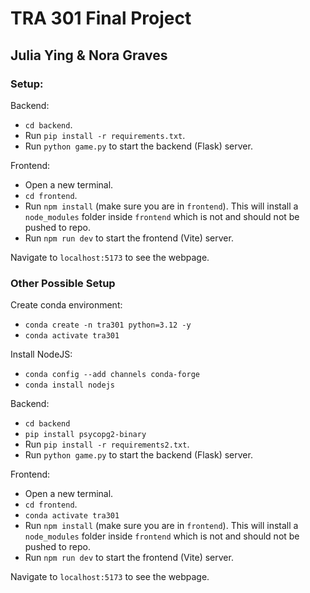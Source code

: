 # TRA 301 Final Project

## Julia Ying & Nora Graves

### Setup:

Backend:

- `cd backend`.
- Run `pip install -r requirements.txt`.
- Run `python game.py` to start the backend (Flask) server.

Frontend:

- Open a new terminal.
- `cd frontend`.
- Run `npm install` (make sure you are in `frontend`). This will install a `node_modules` folder inside `frontend` which is not and should not be pushed to repo.
- Run `npm run dev` to start the frontend (Vite) server.

Navigate to `localhost:5173` to see the webpage.


### Other Possible Setup
Create conda environment: 

- `conda create -n tra301 python=3.12 -y`
- `conda activate tra301`

Install NodeJS:

- `conda config --add channels conda-forge`
- `conda install nodejs`

Backend: 

- `cd backend`
- `pip install psycopg2-binary`
- Run `pip install -r requirements2.txt`.
- Run `python game.py` to start the backend (Flask) server.

Frontend:

- Open a new terminal.
- `cd frontend`.
- `conda activate tra301`
- Run `npm install` (make sure you are in `frontend`). This will install a `node_modules` folder inside `frontend` which is not and should not be pushed to repo.
- Run `npm run dev` to start the frontend (Vite) server.

Navigate to `localhost:5173` to see the webpage.